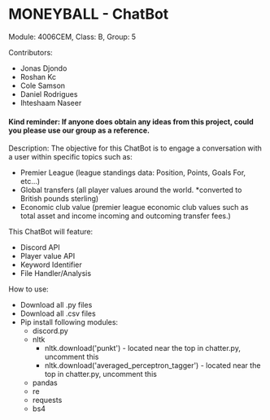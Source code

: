 # MONEYBALL - ChatBot

Module: 4006CEM,
Class: B,
Group: 5

Contributors:
* Jonas Djondo
* Roshan Kc
* Cole Samson
* Daniel Rodrigues
* Ihteshaam Naseer

#### Kind reminder: If anyone does obtain any ideas from this project, could you please use our group as a reference.

Description: The objective for this ChatBot is to engage a conversation with a user within specific topics such as: 
* Premier League (league standings data: Position, Points, Goals For, etc...) 
* Global transfers (all player values around the world. *converted to British pounds sterling)
* Economic club value (premier league economic club values such as total asset and income incoming and outcoming transfer fees.)

This ChatBot will feature:
* Discord API
* Player value API
* Keyword Identifier
* File Handler/Analysis

How to use:
* Download all .py files
* Download all .csv files
* Pip install following modules:
  * discord.py
  * nltk
    * nltk.download('punkt') - located near the top in chatter.py, uncomment this
    * nltk.download('averaged_perceptron_tagger') - located near the top in chatter.py, uncomment this
  * pandas
  * re
  * requests
  * bs4
